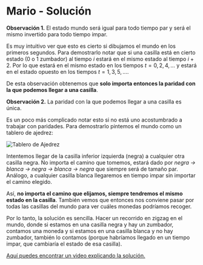# Mario - Solución

**Observación 1.** El estado mundo será igual para todo tiempo par y será el mismo invertido para todo tiempo impar.

Es muy intuitivo ver que esto es cierto si dibujamos el mundo en los primeros segundos. Para demostrarlo notar que si una casilla está en cierto estado (0 o 1 zumbador) al tiempo $i$ estará en el mismo estado al tiempo $i+2$. Por lo que estará en el mismo estado en los tiempos $t = 0, 2, 4, ...$ y estará en el estado opuesto en los tiempos $t = 1, 3, 5, ...$.

De esta observación obtenemos que **solo importa entonces la paridad con la que podemos llegar a una casilla**.

**Observación 2.** La paridad con la que podemos llegar a una casilla es única.

Es un poco más complicado notar esto si no está uno acostumbrado a trabajar con paridades. Para demostrarlo pintemos el mundo como un tablero de ajedrez:

![Tablero de Ajedrez](ajedrez.png)

Intentemos llegar de la casilla inferior izquierda (negra) a cualquier otra casilla negra. No importa el camino que tomemos, estará dado por _negra -> blanca -> negra -> blanca -> negra_ que siempre será de tamaño par. Análogo, a cualquier casilla blanca llegaremos en tiempo impar sin importar el camino elegido.

Así, **no importa el camino que elijamos, siempre tendremos el mismo estado en la casilla**. También vemos que entonces nos conviene pasar por todas las casillas del mundo para ver cuáles monedas podríamos recoger.

Por lo tanto, la solución es sencilla. Hacer un recorrido en zigzag en el mundo, donde si estamos en una casilla negra y hay un zumbador, contamos una moneda y si estamos en una casilla blanca y no hay zumbador, también lo contamos (porque habríamos llegado en un tiempo impar, que cambiaría el estado de esa casilla).

[Aquí puedes encontrar un video explicando la solución.](https://www.youtube.com/watch?v=0o8iIHCDHhE)

